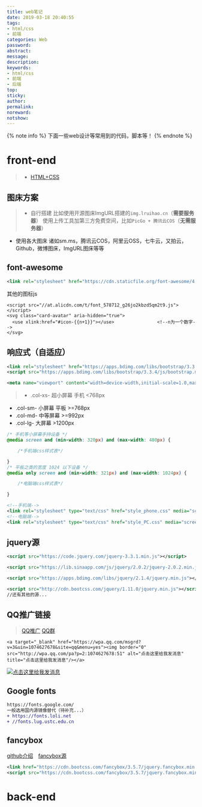 ```yaml
---
title: web笔记
date: 2019-03-18 20:40:55
tags:
- html/css
- 前端
categories: Web
password:
abstract:
message:
description:
keywords:
- html/css
- 前端
- 后端
top:
sticky:
author:
permalink:
noreward:
notshow:
---
```


{% note info %}
下面一些web设计等常用到的代码，脚本等！
{% endnote %}

<!--more-->

# front-end
> - [HTML+CSS](https://lruihao.cn/posts/ms-html-css.html)

## 图床方案

> - 自行搭建
比如使用开源图床ImgURL搭建的`img.lruihao.cn`（**需要服务器**）
使用上传工具加第三方免费空间，比如`PicGo + 腾讯云COS`（**无需服务器**）
- 使用各大图床
诸如sm.ms，腾讯云COS，阿里云OSS，七牛云，又拍云，Github，微博图床，ImgURL图床等等


## font-awesome
```xml font-awesome
<link rel="stylesheet" href="https://cdn.staticfile.org/font-awesome/4.7.0/css/font-awesome.css">
 ```
其他的图标js
```
<script src="//at.alicdn.com/t/font_578712_g26jo2kbzd5qm2t9.js"></script>
<svg class="card-avatar" aria-hidden="true">
  <use xlink:href="#icon-{{n+1}}"></use>                <!--n为一个数字-->
</svg>
```

## 响应式（自适应）

```xml bootstrap
<link rel="stylesheet" href="https://apps.bdimg.com/libs/bootstrap/3.3.4/css/bootstrap.min.css">
<script src="https://apps.bdimg.com/libs/bootstrap/3.3.4/js/bootstrap.min.js">
```
```xml 不引入js
<meta name="viewport" content="width=device-width,initial-scale=1.0,maximum-scale=1.0,minimum-scale=1.0,user-scalable=0">
```

> - .col-xs- 超小屏幕 手机 <768px
- .col-sm- 小屏幕 平板  >=768px
- .col-md- 中等屏幕  >=992px
- .col-lg- 大屏幕  >1200px

```css css3写法@media (宽度具体调整)
/* 手机等小屏幕手持设备 */
@media screen and (min-width: 320px) and (max-width: 480px) {

	/*手机端css样式表*/

}
/* 平板之类的宽度 1024 以下设备 */
@media only screen and (min-width: 321px) and (max-width: 1024px) {

	/*电脑端css样式表*/

}
```
```xml link引入不同css
<!--手机端-->
<link rel="stylesheet" type="text/css" href="style_phone.css" media="screen and (max-width: 960px)"/>
<!--电脑端-->
<link rel="stylesheet" type="text/css" href="style_PC.css" media="screen and (min-width: 960px)"/>
```

## jquery源
```xml jquery
<script src="https://code.jquery.com/jquery-3.3.1.min.js"></script>

<script src="https://lib.sinaapp.com/js/jquery/2.0.2/jquery-2.0.2.min.js"></script>

<script src="https://apps.bdimg.com/libs/jquery/2.1.4/jquery.min.js"></script>

<script src="http://cdn.bootcss.com/jquery/1.11.0/jquery.min.js"></script>
//还有其他的源...
```

## QQ推广链接
> [QQ推广](https://shang.qq.com/v3/widget.html) [QQ群](https://qun.qq.com/join.html)

```
<a target="_blank" href="https://wpa.qq.com/msgrd?v=3&uin=1074627678&site=qq&menu=yes"><img border="0" src="http://wpa.qq.com/pa?p=2:1074627678:51" alt="点击这里给我发消息" title="点击这里给我发消息"/></a>
```
<a target="_blank" href="https://wpa.qq.com/msgrd?v=3&uin=1074627678&site=qq&menu=yes"><img border="0" src="https://wpa.qq.com/pa?p=2:1074627678:51" alt="点击这里给我发消息" title="点击这里给我发消息"/></a>

## Google fonts
```diff
https://fonts.google.com/
一般选用国内源镜像替代（待补充...）
+ https://fonts.loli.net
+ //fonts.lug.ustc.edu.cn
```

## fancybox
[github介绍](https://github.com/fancyapps/fancybox)&emsp;[fancybox源](https://www.bootcdn.cn/fancybox/)
```xml fancybox源
<link href="https://cdn.bootcss.com/fancybox/3.5.7/jquery.fancybox.min.css" rel="stylesheet">
<script src="https://cdn.bootcss.com/fancybox/3.5.7/jquery.fancybox.min.js"></script>
```

# back-end
